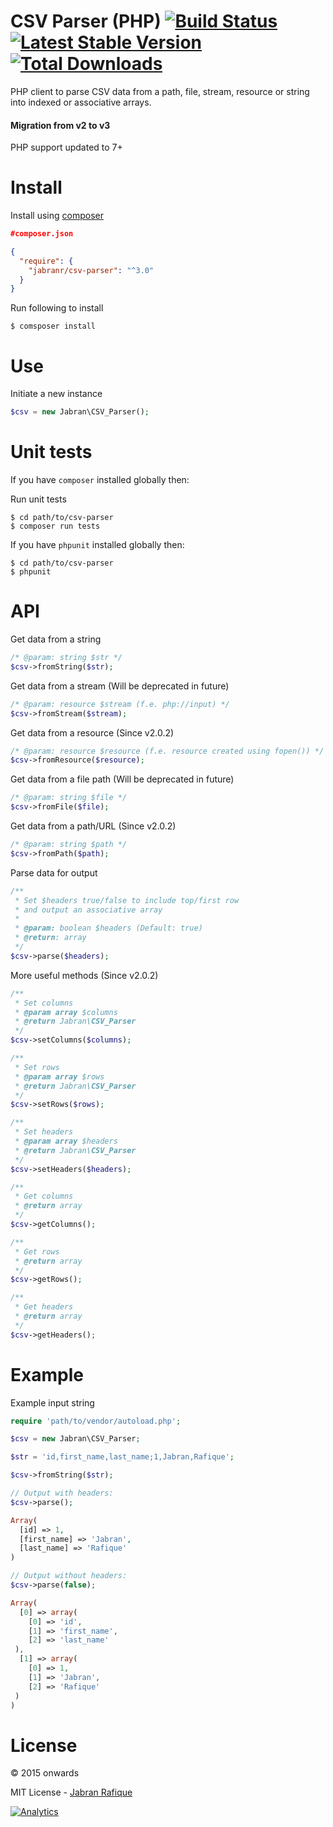 # CSV Parser (PHP)  [![Build Status](https://travis-ci.org/jabranr/csv-parser.svg?branch=master)](https://travis-ci.org/jabranr/csv-parser) [![Latest Stable Version](https://poser.pugx.org/jabranr/csv-parser/v/stable.svg)](https://packagist.org/packages/jabranr/csv-parser) [![Total Downloads](https://poser.pugx.org/jabranr/csv-parser/downloads.svg)](https://packagist.org/packages/jabranr/csv-parser)

PHP client to parse CSV data from a path, file, stream, resource or string into indexed or associative arrays.

#### Migration from v2 to v3

PHP support updated to 7+

# Install
Install using [composer](http://getcomposer.org)

```json
#composer.json

{
  "require": {
    "jabranr/csv-parser": "^3.0"
  }
}
```

Run following to install
```shell
$ comsposer install
```

# Use
Initiate a new instance
```php
$csv = new Jabran\CSV_Parser();
```

# Unit tests

If you have `composer` installed globally then:

Run unit tests
```shell
$ cd path/to/csv-parser
$ composer run tests
```

If you have `phpunit` installed globally then:

```shell
$ cd path/to/csv-parser
$ phpunit
```

# API

Get data from a string
```php
/* @param: string $str */
$csv->fromString($str);
```

Get data from a stream (Will be deprecated in future)
```php
/* @param: resource $stream (f.e. php://input) */
$csv->fromStream($stream);
```

Get data from a resource (Since v2.0.2)
```php
/* @param: resource $resource (f.e. resource created using fopen()) */
$csv->fromResource($resource);
```

Get data from a file path (Will be deprecated in future)
```php
/* @param: string $file */
$csv->fromFile($file);
```

Get data from a path/URL (Since v2.0.2)
```php
/* @param: string $path */
$csv->fromPath($path);
```

Parse data for output
```php
/**
 * Set $headers true/false to include top/first row
 * and output an associative array
 *
 * @param: boolean $headers (Default: true)
 * @return: array
 */
$csv->parse($headers);
```

More useful methods (Since v2.0.2)

```php
/**
 * Set columns
 * @param array $columns
 * @return Jabran\CSV_Parser
 */
$csv->setColumns($columns);

/**
 * Set rows
 * @param array $rows
 * @return Jabran\CSV_Parser
 */
$csv->setRows($rows);

/**
 * Set headers
 * @param array $headers
 * @return Jabran\CSV_Parser
 */
$csv->setHeaders($headers);

/**
 * Get columns
 * @return array
 */
$csv->getColumns();

/**
 * Get rows
 * @return array
 */
$csv->getRows();

/**
 * Get headers
 * @return array
 */
$csv->getHeaders();
```

# Example

Example input string
```php
require 'path/to/vendor/autoload.php';

$csv = new Jabran\CSV_Parser;

$str = 'id,first_name,last_name;1,Jabran,Rafique';

$csv->fromString($str);

// Output with headers:
$csv->parse();

Array(
  [id] => 1,
  [first_name] => 'Jabran',
  [last_name] => 'Rafique'
)

// Output without headers:
$csv->parse(false);

Array(
  [0] => array(
    [0] => 'id',
    [1] => 'first_name',
    [2] => 'last_name'
 ),
  [1] => array(
    [0] => 1,
    [1] => 'Jabran',
    [2] => 'Rafique'
 )
)
```

# License
&copy; 2015 onwards

MIT License - [Jabran Rafique](http://jabran.me)

[![Analytics](https://ga-beacon.appspot.com/UA-50688851-1/csv-parser)](https://github.com/igrigorik/ga-beacon)

